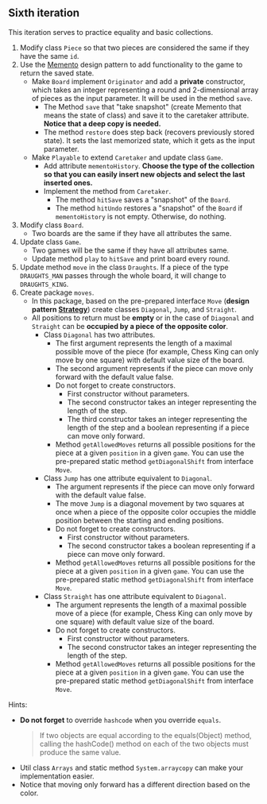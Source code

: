 ## Sixth iteration
This iteration serves to practice equality and basic collections.

1. Modify class `Piece` so that two pieces are considered the same if they have the same `id`.
2. Use the [Memento](https://refactoring.guru/design-patterns/memento) design pattern to add functionality
   to the game to return the saved state.
    - Make `Board` implement `Originator` and add a **private** constructor, which takes an integer
      representing a round and 2-dimensional array of pieces as the input parameter. It will be used in the method `save`.
        - The Method `save` that "take snapshot" (create Memento that means the state of class) and save it to the caretaker attribute. **Notice that a deep copy is needed.**
        - The method `restore` does step back (recovers previously stored state).
          It sets the last memorized state, which it gets as the input parameter.
    - Make `Playable` to extend `Caretaker` and update class `Game`.
        - Add attribute `mementoHistory`. **Choose the type of the collection so that you can easily insert new objects
          and select the last inserted ones.**
        - Implement the method from `Caretaker`.
            - The method `hitSave` saves a "snapshot" of the `Board`.
            - The method `hitUndo` restores a "snapshot" of the `Board` if `mementoHistory` is not empty. Otherwise, do nothing.
3. Modify class `Board`.
    - Two boards are the same if they have all attributes the same.
4. Update class `Game`.
    - Two games will be the same if they have all attributes same.
    - Update method `play` to `hitSave` and print board every round.
5. Update method `move` in the class `Draughts`. If a piece of the type `DRAUGHTS_MAN` passes through the whole board,
   it will change to `DRAUGHTS_KING`.
6. Create package `moves`.
    - In this package, based on the pre-prepared interface `Move`
      (**design pattern [Strategy](https://refactoring.guru/design-patterns/strategy)**)
      create classes `Diagonal`, `Jump`, and `Straight`.
    - All positions to return must be **empty** or in the case of `Diagonal` and `Straight`
      can be **occupied by a piece of the opposite color**.
        - Class `Diagonal` has two attributes.
            - The first argument represents the length of a maximal possible move of the piece
              (for  example, Chess King can only move by one square) with default value size of the board.
            - The second argument represents if the piece can move only forward with the default value false.
            - Do not forget to create constructors.
                - First constructor without parameters.
                - The second constructor takes an integer representing the length of the step.
                - The third constructor takes an integer representing the length of the step and
                  a boolean representing if a piece can move only forward.
            - Method `getAllowedMoves` returns all possible positions for the piece at a given `position` in a given `game`.
              You can use the pre-prepared static method `getDiagonalShift` from interface `Move`.
        - Class `Jump` has one attribute equivalent to `Diagonal`.
            - The argument represents if the piece can move only forward with the default value false.
            - The move `Jump` is a diagonal movement by two squares at once
              when a piece of the opposite color occupies the middle position between the starting and ending positions.
            - Do not forget to create constructors.
                - First constructor without parameters.
                - The second constructor takes a boolean representing if a piece can move only forward.
            - Method `getAllowedMoves` returns all possible positions for the piece at a given `position` in a given `game`.
              You can use the pre-prepared static method `getDiagonalShift` from interface `Move`.
        - Class `Straight` has one attribute equivalent to `Diagonal`.
            - The argument represents the length of a maximal possible move of a piece
              (for  example, Chess King can only move by one square) with default value size of the board.
            - Do not forget to create constructors.
                - First constructor without parameters.
                - The second constructor takes an integer representing the length of the step.
            - Method `getAllowedMoves` returns all possible positions for the piece at a given `position` in a given `game`.
              You can use the pre-prepared static method `getDiagonalShift` from interface `Move`.

Hints:
- **Do not forget** to override `hashcode` when you override `equals`.
  > If two objects are equal according to the equals(Object) method,
  > calling the hashCode() method on each of the two objects must produce the same value.
- Util class `Arrays` and static method `System.arraycopy` can make your implementation easier.
- Notice that moving only forward has a different direction based on the color.
